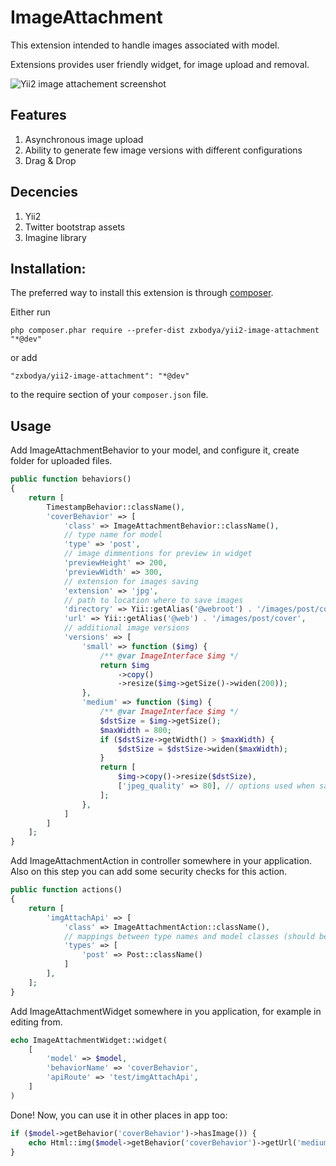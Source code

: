 # ImageAttachment

This extension intended to handle images associated with model.

Extensions provides user friendly widget, for image upload and removal.

![Yii2 image attachement screenshot](http://zxbodya.cc.ua/scrup/90/oycab5bcw0gwc.png)

## Features

1. Asynchronous image upload
2. Ability to generate few image versions with different configurations
3. Drag & Drop

## Decencies

1. Yii2
2. Twitter bootstrap assets
3. Imagine library

## Installation:
The preferred way to install this extension is through [composer](https://getcomposer.org/).

Either run

`php composer.phar require --prefer-dist zxbodya/yii2-image-attachment "*@dev"`

or add

`"zxbodya/yii2-image-attachment": "*@dev"`

to the require section of your `composer.json` file.

## Usage

Add ImageAttachmentBehavior to your model, and configure it, create folder for uploaded files.

```php
public function behaviors()
{
    return [
        TimestampBehavior::className(),
        'coverBehavior' => [
            'class' => ImageAttachmentBehavior::className(),
            // type name for model
            'type' => 'post',
            // image dimmentions for preview in widget 
            'previewHeight' => 200,
            'previewWidth' => 300,
            // extension for images saving
            'extension' => 'jpg',
            // path to location where to save images
            'directory' => Yii::getAlias('@webroot') . '/images/post/cover',
            'url' => Yii::getAlias('@web') . '/images/post/cover',
            // additional image versions
            'versions' => [
                'small' => function ($img) {
                    /** @var ImageInterface $img */
                    return $img
                        ->copy()
                        ->resize($img->getSize()->widen(200));
                },
                'medium' => function ($img) {
                    /** @var ImageInterface $img */
                    $dstSize = $img->getSize();
                    $maxWidth = 800;
                    if ($dstSize->getWidth() > $maxWidth) {
                        $dstSize = $dstSize->widen($maxWidth);
                    }
                    return [
                        $img->copy()->resize($dstSize),
                        ['jpeg_quality' => 80], // options used when saving image (Imagine::save)
                    ];
                },
            ]
        ]
    ];
}
```


Add ImageAttachmentAction in controller somewhere in your application. Also on this step you can add some security checks for this action.

```php
public function actions()
{
    return [
        'imgAttachApi' => [
            'class' => ImageAttachmentAction::className(),
            // mappings between type names and model classes (should be the same as in behaviour)
            'types' => [
                'post' => Post::className()
            ]
        ],
    ];
}
```
        
Add ImageAttachmentWidget somewhere in you application, for example in editing from.

```php
echo ImageAttachmentWidget::widget(
    [
        'model' => $model,
        'behaviorName' => 'coverBehavior',
        'apiRoute' => 'test/imgAttachApi',
    ]
)
```
        
Done! Now, you can use it in other places in app too:

```php
if ($model->getBehavior('coverBehavior')->hasImage()) {
    echo Html::img($model->getBehavior('coverBehavior')->getUrl('medium'));
}
```
